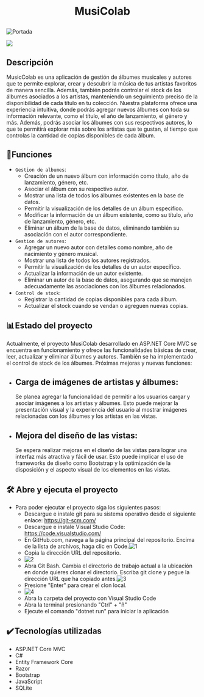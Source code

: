 <h1 align="center">
  <p>MusiColab</p>
</h1>

![Portada](https://github.com/FRodrigoRuiz/proyecto-albumes/assets/93401989/258eadf7-30c5-49a8-a2a9-e470cd7254e7)

<p align="left">
  <img src="https://img.shields.io/badge/STATUS-EN%20DESAROLLO-green">
</p>

<h2>Descripción</h2>

<p>
  MusicColab es una aplicación de gestión de álbumes musicales y autores que te permite explorar, crear y descubrir la música de tus       artistas favoritos de manera sencilla. Además, también podrás controlar el stock de los álbumes asociados a los artistas, manteniendo     un seguimiento preciso de la disponibilidad de cada título en tu colección.
  Nuestra plataforma ofrece una experiencia intuitiva, donde podrás agregar nuevos álbumes con toda su información relevante, como el       título, el año de lanzamiento, el género y más. Además, podrás asociar los álbumes con sus respectivos autores, lo que   te permitirá     explorar más sobre los artistas que te gustan, al tiempo que controlas la cantidad de copias disponibles de cada álbum.
</p>

## :hammer:Funciones

- `Gestion de albumes`: 
  - Creación de un nuevo álbum con información como título, año de lanzamiento, género, etc.
  - Asociar el álbum con su respectivo autor.
  - Mostrar una lista de todos los álbumes existentes en la base de datos.
  - Permitir la visualización de los detalles de un álbum específico.
  - Modificar la información de un álbum existente, como su título, año de lanzamiento, género, etc.
  - Eliminar un álbum de la base de datos, eliminando también su asociación con el autor correspondiente.
- `Gestion de autores`:
  - Agregar un nuevo autor con detalles como nombre, año de nacimiento y género musical.
  - Mostrar una lista de todos los autores registrados.
  - Permitir la visualización de los detalles de un autor específico.
  - Actualizar la información de un autor existente.
  - Eliminar un autor de la base de datos, asegurando que se manejen adecuadamente las asociaciones con los álbumes relacionados.
- `Control de stock`:
  - Registrar la cantidad de copias disponibles para cada álbum.
  - Actualizar el stock cuando se vendan o agreguen nuevas copias.

## 📊 Estado del proyecto
Actualmente, el proyecto MusiColab desarrollado en ASP.NET Core MVC se encuentra en funcionamiento y ofrece las funcionalidades básicas de crear, leer, actualizar y eliminar álbumes y autores. También se ha implementado el control de stock de los álbumes.
Próximas mejoras y nuevas funciones:
- ## Carga de imágenes de artistas y álbumes:
  Se planea agregar la funcionalidad de permitir a los usuarios cargar y asociar imágenes a los artistas y álbumes. Esto puede mejorar la   presentación visual y la experiencia del usuario al mostrar imágenes relacionadas con los álbumes y los artistas en las vistas.
- ## Mejora del diseño de las vistas:
  Se espera realizar mejoras en el diseño de las vistas para lograr una interfaz más atractiva y fácil de usar. Esto puede implicar el     uso de frameworks de diseño como Bootstrap y la optimización de la disposición y el aspecto visual de los elementos en las vistas.

## 🛠️ Abre y ejecuta el proyecto
- Para poder ejecutar el proyecto siga los siguientes pasos:
  - Descargue e instale git para su sistema operativo desde el siguiente enlace: https://git-scm.com/
  - Descargue e instale Visual Studio Code: https://code.visualstudio.com/
  - En GitHub.com, navega a la página principal del repositorio. Encima de la lista de archivos, haga clic en Code.![1](https://github.com/FRodrigoRuiz/proyecto-albumes/assets/93401989/79a83f41-4e3d-4c73-b9b5-58b12074e1fc)
  - Copia la dirección URL del repositorio. 
  - ![2](https://github.com/FRodrigoRuiz/proyecto-albumes/assets/93401989/a53ccc4d-9d13-437d-8831-6264b156d388)
  - Abra Git Bash. Cambia el directorio de trabajo actual a la ubicación en donde quieres clonar el directorio. Escriba git clone y           pegue la dirección URL que ha copiado antes.![3](https://github.com/FRodrigoRuiz/proyecto-albumes/assets/93401989/4b7f02e9-e487-4684-b379-00388897842c)
  - Presione "Enter" para crear el clon local.
  - ![4](https://github.com/FRodrigoRuiz/proyecto-albumes/assets/93401989/3f4a97ce-f23d-420d-b343-28f320fbbf06)
  - Abra la carpeta del proyecto con Visual Studio Code
  - Abra la terminal presionando "Ctrl" + "ñ"
  - Ejecute el comando "dotnet run" para iniciar la aplicación

## ✔️ Tecnologías utilizadas
- ASP.NET Core MVC
- C#
- Entity Framework Core
- Razor
- Bootstrap
- JavaScript
- SQLite

